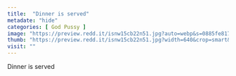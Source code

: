 ```yaml
---
title:  "Dinner is served"
metadate: "hide"
categories: [ God Pussy ]
image: "https://preview.redd.it/isnw15cb22n51.jpg?auto=webp&s=0885fe817e75f9f9b3f0e7f8372ea4b05de72b40"
thumb: "https://preview.redd.it/isnw15cb22n51.jpg?width=640&crop=smart&auto=webp&s=f92346fa56389e1d885753fcbfd288034da3cac0"
visit: ""
---
```

Dinner is served
